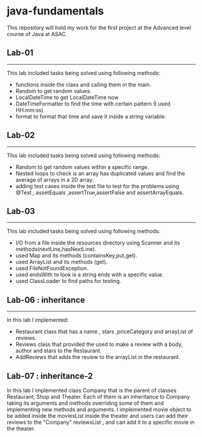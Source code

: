 # java-fundamentals
This repository will hold my work for the first project at the Advanced level course of Java at ASAC. 


## Lab-01

***
This lab included tasks being solved using following methods:
- functions inside the class and calling them in the main.
- Random to get random values.
- LocalDateTime to get LocalDateTime now
- DateTimeFormatter to find the time with certain pattern (I used HH:mm:ss)
- format to format that time and save it inside a string variable. 

## Lab-02 
***
This lab included tasks being solved using following methods:
- Random to get random values within a specific range.
- Nested loops to check is an array has duplicated values and find the average of arrays in a 2D array.
- adding test cases inside the test file to test for the problems using @Test , assetEquals ,assertTrue,assertFalse and assertArrayEquals.

## Lab-03
***
This lab included tasks being solved using following methods:
- I/O from a file inside the resources directory using Scanner and its methods(nextLine,hasNextLine).
- used Map and its methods (containsKey,put,get).
- used ArrayList and its methods (get).
- used FileNotFoundException.
- used endsWith to look is a string ends with a specific value.
- used ClassLoader to find paths for testing. 


## Lab-06 : inheritance 
***
In this lab I implemented: 
- Restaurant class that has a name , stars ,priceCategory and arrayList of reviews.
- Reviews class that provided the used to  make a review with a body, author and stars to the Restaurant.
- AddReviews that adds the review to the arrayList in the restaurant. 


## Lab-07 : inheritance-2 
In this lab I implemented class Company that is the parent of classes Restaurant, Shop and Theater.
Each of them is an inheritance to Company taking its arguments and methods overriding some of them and implementing new methods and arguments. 
I implemented movie object to be added inside the moviesList inside the theater and users can add their reviews to the "Company" reviewsList , and can add it to a specific movie in the theater. 

